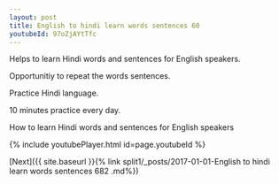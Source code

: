 ```yaml
---
layout: post
title: English to hindi learn words sentences 60 
youtubeId: 97oZjAYtTfc
---
```

 
 
Helps to learn Hindi words and sentences for English speakers.

Opportunitiy to repeat the words sentences. 

Practice Hindi language. 
 
10 minutes practice every day. 
 
How to learn Hindi words and sentences for English speakers 
 
{% include youtubePlayer.html id=page.youtubeId %}
 
 
[Next]({{ site.baseurl }}{% link  split1/_posts/2017-01-01-English to hindi learn words sentences 682 .md%})
 
